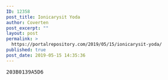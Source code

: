 ```yaml
---
ID: 12358
post_title: Ionicarysit Yoda
author: Coverten
post_excerpt: ""
layout: post
permalink: >
  https://portalrepository.com/2019/05/15/ionicarysit-yoda/
published: true
post_date: 2019-05-15 14:35:36
---
```

<pre>203B0139A5D6</pre>